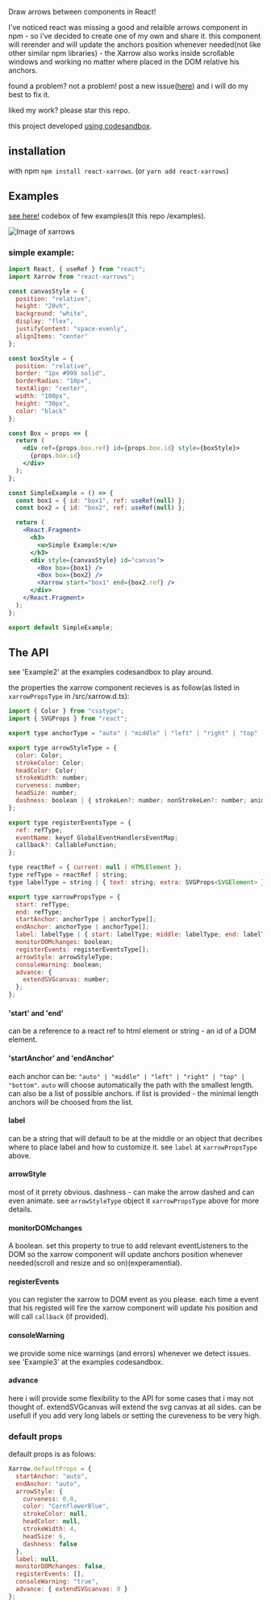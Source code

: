 Draw arrows between components in React!

I've noticed react was missing a good and relaible arrows component in npm - so i've decided to create one of my own and share it.
this component will rerender and will update the anchors position whenever needed(not like other similar npm libraries) - the Xarrow also works inside scrollable windows and working no matter where placed in the DOM relative his anchors.

found a problem? not a problem! post a new issue([here](https://github.com/Eliav2/react-xarrows/issues)) and i will do my best to fix it.

liked my work? please star this repo.

this project developed [using codesandbox](https://codesandbox.io/s/github/Eliav2/react-xarrows).

## installation

with npm `npm install react-xarrows`.
(or `yarn add react-xarrows`)

## Examples

[see here!](https://codesandbox.io/embed/github/Eliav2/react-xarrows/tree/master/examples?fontsize=14&hidenavigation=1&theme=dark) codebox of few examples(it this repo /examples).

![Image of xarrows](https://github.com/Eliav2/react-xarrows/blob/master/examples/images/react-xarrow-picture.png)

### simple example:

```jsx
import React, { useRef } from "react";
import Xarrow from "react-xarrows";

const canvasStyle = {
  position: "relative",
  height: "20vh",
  background: "white",
  display: "flex",
  justifyContent: "space-evenly",
  alignItems: "center"
};

const boxStyle = {
  position: "relative",
  border: "1px #999 solid",
  borderRadius: "10px",
  textAlign: "center",
  width: "100px",
  height: "30px",
  color: "black"
};

const Box = props => {
  return (
    <div ref={props.box.ref} id={props.box.id} style={boxStyle}>
      {props.box.id}
    </div>
  );
};

const SimpleExample = () => {
  const box1 = { id: "box1", ref: useRef(null) };
  const box2 = { id: "box2", ref: useRef(null) };

  return (
    <React.Fragment>
      <h3>
        <u>Simple Example:</u>
      </h3>
      <div style={canvasStyle} id="canvas">
        <Box box={box1} />
        <Box box={box2} />
        <Xarrow start="box1" end={box2.ref} />
      </div>
    </React.Fragment>
  );
};

export default SimpleExample;
```

## The API

see 'Example2' at the examples codesandbox to play around.

the properties the xarrow component recieves is as follow(as listed in `xarrowPropsType` in /src/xarrow.d.ts):

```jsx
import { Color } from "csstype";
import { SVGProps } from "react";

export type anchorType = "auto" | "middle" | "left" | "right" | "top" | "bottom";

export type arrowStyleType = {
  color: Color;
  strokeColor: Color;
  headColor: Color;
  strokeWidth: number;
  curveness: number;
  headSize: number;
  dashness: boolean | { strokeLen?: number; nonStrokeLen?: number; animation?: boolean | number };
};

export type registerEventsType = {
  ref: refType;
  eventName: keyof GlobalEventHandlersEventMap;
  callback?: CallableFunction;
};

type reactRef = { current: null | HTMLElement };
type refType = reactRef | string;
type labelType = string | { text: string; extra: SVGProps<SVGElement> };

export type xarrowPropsType = {
  start: refType;
  end: refType;
  startAnchor: anchorType | anchorType[];
  endAnchor: anchorType | anchorType[];
  label: labelType | { start: labelType; middle: labelType; end: labelType };
  monitorDOMchanges: boolean;
  registerEvents: registerEventsType[];
  arrowStyle: arrowStyleType;
  consoleWarning: boolean;
  advance: {
    extendSVGcanvas: number;
  };
};
```

#### 'start' and 'end'

can be a reference to a react ref to html element or string - an id of a DOM element.

#### 'startAnchor' and 'endAnchor'

each anchor can be: `"auto" | "middle" | "left" | "right" | "top" | "bottom"`.
`auto` will choose automatically the path with the smallest length.
can also be a list of possible anchors. if list is provided - the minimal length anchors will be choosed from the list.

#### label

can be a string that will default to be at the middle or an object that decribes where to place label and how to customize it. see `label` at `xarrowPropsType` above.

#### arrowStyle

most of it prrety obvious.
dashness - can make the arrow dashed and can even animate.
see `arrowStyleType` object it `xarrowPropsType` above for more details.

#### monitorDOMchanges

A boolean. set this property to true to add relevant eventListeners to the DOM so the xarrow component will update anchors position whenever needed(scroll and resize and so on)(experamential).

#### registerEvents

you can register the xarrow to DOM event as you please. each time a event that his registed will fire the xarrow component will update his position and will call `callback` (if provided).

#### consoleWarning

we provide some nice warnings (and errors) whenever we detect issues. see 'Example3' at the examples codesandbox.

#### advance

here i will provide some flexibility to the API for some cases that i may not thought of. extendSVGcanvas will extend the svg canvas at all sides. can be usefull if you add very long labels or setting the cureveness to be very high.

### default props

default props is as folows:

```jsx
Xarrow.defaultProps = {
  startAnchor: "auto",
  endAnchor: "auto",
  arrowStyle: {
    curveness: 0.8,
    color: "CornflowerBlue",
    strokeColor: null,
    headColor: null,
    strokeWidth: 4,
    headSize: 6,
    dashness: false
  },
  label: null,
  monitorDOMchanges: false,
  registerEvents: [],
  consoleWarning: "true",
  advance: { extendSVGcanvas: 0 }
};
```

